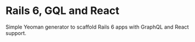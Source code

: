 # Rails 6, GQL and React

Simple Yeoman generator to scaffold Rails 6 apps with GraphQL and React support.
